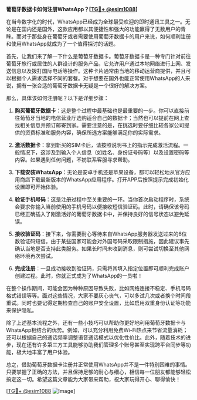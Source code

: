 **葡萄牙数据卡如何注册WhatsApp？[[TG💪+ @esim1088](https://t.me/s/esim1088)]**

在当今数字化的时代，WhatsApp已经成为全球最受欢迎的即时通讯工具之一。无论是在国内还是国外，这款应用都以其便捷性和强大的功能赢得了无数用户的青睐。而对于那些身在葡萄牙或者需要使用葡萄牙数据卡的用户来说，如何顺利注册和使用WhatsApp就成为了一个值得探讨的话题。

首先，让我们来了解一下什么是葡萄牙数据卡。葡萄牙数据卡是一种专门针对前往葡萄牙旅行或居住的人群设计的服务产品，它允许用户通过本地网络进行上网、发送信息以及拨打国际电话等操作。这种卡片通常由当地的移动运营商提供，并且可以根据个人需求选择不同的套餐。对于想要在国外也能正常使用WhatsApp的人来说，拥有一张合适的葡萄牙数据卡无疑是一个很好的解决方案。

那么，具体该如何注册呢？以下是详细步骤：

1. **购买葡萄牙数据卡**：这是整个过程中最基础也是最重要的一步。你可以直接前往葡萄牙当地的电信营业厅选购适合自己的数据卡；当然也可以提前在网上查找相关信息并预订邮寄到家。需要注意的是，在挑选时要仔细比较各家公司提供的资费标准和服务内容，确保所选方案能够满足你的实际需求。

2. **激活数据卡**：拿到新买的SIM卡后，请按照说明书上的指示完成激活流程。一般情况下，这涉及到输入个人信息（如姓名、身份证号码等）以及设置密码等内容。如果遇到任何问题，不妨联系客服寻求帮助。

3. **下载安装WhatsApp**：无论是安卓手机还是苹果设备，都可以轻松地从官方应用商店下载最新版本的WhatsApp应用程序。打开APP后按照提示完成初始化设置即可开始体验。

4. **验证手机号码**：这是注册过程中至关重要的一环。当你首次启动程序时，系统会要求你输入当前使用的手机号码以便接收短信验证码。此时，请确保该号码已经正确插入了刚激活好的葡萄牙数据卡中，并保持良好的信号状态以避免延误。

5. **接收验证码**：接下来，你需要耐心等待来自WhatsApp服务器发送过来的6位数验证码短信。由于某些国家可能会对外国号码采取限制措施，因此建议事先确认当地是否支持此类服务。如果长时间未收到消息，则可尝试切换至其他网络环境再次尝试。

6. **完成注册**：一旦成功接收到验证码，只需将其填入指定位置即可顺利完成账户创建过程。此时，你就正式成为了WhatsApp的一员啦！

在整个操作期间，可能会因为种种原因导致失败，比如网络连接不稳定、手机号码格式错误等等。面对这些情况，大家不要灰心丧气，可以多试几次或者换个时间段重试。同时也要记得定期检查自己的账户安全设置，比如启用双重身份认证等功能来保护隐私。

除了上述基本流程之外，还有一些小技巧可以帮助你更好地利用葡萄牙数据卡与WhatsApp相结合的优势。例如，可以充分利用免费Wi-Fi热点来节省流量消耗；还可以根据自己的通话频率调整语音通话模式以优化性价比。此外，随着技术的进步，现在还有许多第三方工具能够协助我们管理多个账号甚至实现跨平台同步等功能，极大地丰富了用户体验。

总之，借助葡萄牙数据卡注册并正常使用WhatsApp并不是一件特别困难的事情。只要掌握了正确的方法，并且保持足够的耐心与细心，相信每一位朋友都能够轻松搞定这一切。希望这篇文章能为大家带来帮助，祝大家玩得开心、聊得愉快！

[[TG💪+ @esim1088](https://t.me/s/esim1088) ![Image](https://i.postimg.cc/4NQfJmqS/Snipaste-2025-05-13-00-14-12.png)]
